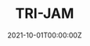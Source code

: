 ---
layout: jam
title: TRI-JAM
date: 2021-10-01T00:00:00Z
images:
  - img/tri-jam/banner.png
description: TRI JAM. OCT 1-31, 2021
games:
  - itch: proximity
    title: Proximity
    credit: Allison Ford
    award:
      judge: Cyndi Lauper
      merit: girls just wanting to have fun
      image: nanami from utena doing her characteristic laugh

  - itch: shuttle-secks
    title: Shuttle Secks Murder Space Yoda
    credit: SUS OZEN
    description: yoda in the space shuttle secks, what happens
    award:
      judge: Puppet Yoda
      merit: yodic frenzy
      image: a hand puppet that looks like yoda
    
  - itch: against-the-will-of-the-chainsaw
    title: against the will of the chainsaw
    credit: THE ENTHUSIAST
    description: A cycle of fear and crime, life and love out of touch.
    award:
      judge: John Hughes
      merit: love blossoming in a society    
      image: an eye with a single tear drop

  - itch: the-sleeping-light
    title: the sleeping light
    credit: valerie
    description: relax. everything will be alright.
    award:
      judge: John Carpenter
      merit: space trucking
      image: an among us character

  - itch: 10000-sex-arses-stuck-at-calais
    title: 10,000 SEX ARSES STUCK AT CALAIS
    credit: Average Alphabet Enjoyer
    description: micro RPGMaker game about investigating an unfortunate space mishap
    award:
      judge: Mettaton
      merit: a beautiful robot suffering existence
      image: mettaton from undertale

  - itch: the-only-good-nazi-is-a-dead-nazi
    title: THE ONLY GOOD NAZI IS A DEAD NAZI
    credit: grindbasterd
    description: A short metal track about, uh. well you can guess.
    award:
      judge: Lyudmila Pavlichenko
      merit: a dead nazi manifesto
      image: a white flag with a black flag behind it

  - itch: antler
    title: antler
    credit:
      - Doublekick Constantin
      - Annihilistator
    description: Eight billionaires embark on a space shuttle to fuck robots (and each other) in orbit. Oh, the gas mask? Don't worry about it.
    award:
      judge: Devilman
      merit: a raunchy club massacre
      image: devilman's head

  - itch: sssm-in-the-shadow-of-jupiter
    title: 'SSSM: in the shadow of jupiter'
    credit: GLUPSCH ITO
    description: humanity will be changed. ever since the space shuttle sex murders
    award:
      judge: David Cronenberg
      merit: a raunchy club massacre
      image: a vhs tape

  - itch: rats-paper-scissors
    title: Rats Paper Scissors
    credit: XxDA_AMONGUS_IMPOSTORxX
    description: In the year 2160, on a faraway space shuttle, rodents battle over their ultimate fate... and for fun
    award:
      judge: Martin Gore
      merit: grabbing hands
      image: a rat with sunglasses and a cocktail

  - itch: you-must-suffer
    title: YOU MUST SUFFER
    credit: Olivia Tea Hodge
    description: A conversation.
    award:
      judge: Jennifer Corvino
      merit: worms will inherit the earth
      image: a mortally wounded worm blowing itself up with a detonator

  - itch: orbital-obit
    title: Orbital Obit.
    credit: Judy Crime
    description: A Federated orbital shuttle suffers an unknown crisis, leaving behind no survivors and too much paperwork.
    award:
      judge: Marge Gunderson
      merit: cosiest sex murders
      image: a bowl of soup with ornate aroma lines eminating 

  - itch: space-fuck
    title: SPACE FUCK
    credit: BRIDGE CUCK
    description: a game of premature ejaculation
    award:
      judge: Xenomorph
      merit: purity unclouded by conscience, remorse, or delusions of morality
      image: a xenomorph's head

  - itch: hmios
    title: heavy METAL in outer SPACE
    credit: Umlaut Loudscream
    description: >
      TTRPG, a hack of John Harper’s Lasers & Feelings 

      You're a metal band on on a space cruise. Explore the spaceship, deal with mysterious things, and save the band, (and the universe?), from evil.
    award:
      judge: Nigel Tufnel
      merit: advances in hair metal subjectivities
      image: an amplifier dial turned up to 11

  - itch: thrown-into-the-grinder
    title: thrown into the grinder
    credit: bad habits
    description: you can’t make a bone crusher without crushing a few bones
    award:
      judge: Groot
      merit: botanical empathy
      image: groot's head

  - itch: saturnalie
    title: Saturnalie
    credit: Le Petit Chaos
    description: a minitelpunk adventure
    award:
      judge: Pagliacci
      merit: a twist clown reveal
      image: a dejected clown emoji

  - itch: murder-on-a-metal-planet
    title: Murder on a Metal Planet
    credit: Wretched Flesh 
    description: A murder is solved, the pleasure of punishment is all yours
    award:
      judge: Clive Barker
      merit: masochist erotica
      image: the puzzle box from hellraiser

  - itch: joey-wamones-highly-cursed-record-collection
    title: Joey Wamone's Highly Cursed Record Collection
    credit: Joey Wamone!
    description: a witch turned all joey's records into microgames! the only cure?? beating the microgames!!
    award:
      judge: 80fitz
      merit: cursed trickery
      image: the joker's head next to a microphone
---
